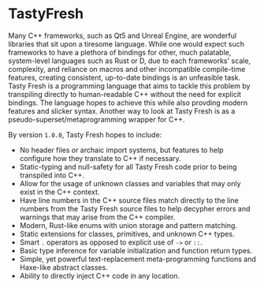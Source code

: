 # TastyFresh
Many C++ frameworks, such as Qt5 and Unreal Engine, are wonderful libraries that sit upon a tiresome language. While one would expect such frameworks to have a plethora of bindings for other, much palatable, system-level languages such as Rust or D, due to each frameworks' scale, complexity, and reliance on macros and other incompatible compile-time features, creating consistent, up-to-date bindings is an unfeasible task. Tasty Fresh is a programming language that aims to tackle this problem by transpiling directly to human-readable C++ without the need for explicit bindings. The language hopes to achieve this while also provding modern features and slicker syntax. Another way to look at Tasty Fresh is as a pseudo-superset/metaprogramming wrapper for C++.

By version `1.0.0`, Tasty Fresh hopes to include:

* No header files or archaic import systems, but features to help configure how they translate to C++ if necessary.
* Static-typing and null-safety for all Tasty Fresh code prior to being transpiled into C++.
* Allow for the usage of unknown classes and variables that may only exist in the C++ context.
* Have line numbers in the C++ source files match directly to the line numbers from the Tasty Fresh source files to help decypher errors and warnings that may arise from the C++ compiler.
* Modern, Rust-like enums with union storage and pattern matching.
* Static extensions for classes, primitives, and unknown C++ types.
* Smart `.` operators as opposed to explicit use of `->` or `::`.
* Basic type inference for variable initialization and function return types.
* Simple, yet powerful text-replacement meta-programming functions and Haxe-like abstract classes.
* Ability to directly inject C++ code in any location.
